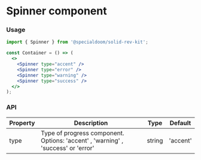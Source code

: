 # Spinner component

### Usage

```jsx
import { Spinner } from '@specialdoom/solid-rev-kit';

const Container = () => (
  <>
    <Spinner type="accent" />
    <Spinner type="error" />
    <Spinner type="warning" />
    <Spinner type="success" />
  </>
);
```

### API

| Property | Description                                                                      | Type   | Default  |
| -------- | -------------------------------------------------------------------------------- | ------ | -------- |
| type     | Type of progress component. Options: 'accent' , 'warning' , 'success' or 'error' | string | 'accent' |

